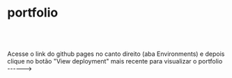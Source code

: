 # portfolio
</br>
</br>
</br>
Acesse o link do github pages no canto direito (aba Environments) e depois clique no botão "View deployment" mais recente para visualizar o portfolio           ------>
